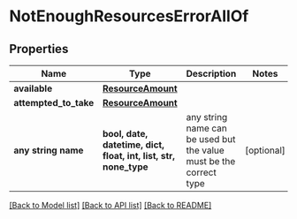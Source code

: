 # NotEnoughResourcesErrorAllOf


## Properties
Name | Type | Description | Notes
------------ | ------------- | ------------- | -------------
**available** | [**ResourceAmount**](ResourceAmount.md) |  | 
**attempted_to_take** | [**ResourceAmount**](ResourceAmount.md) |  | 
**any string name** | **bool, date, datetime, dict, float, int, list, str, none_type** | any string name can be used but the value must be the correct type | [optional]

[[Back to Model list]](../README.md#documentation-for-models) [[Back to API list]](../README.md#documentation-for-api-endpoints) [[Back to README]](../README.md)


